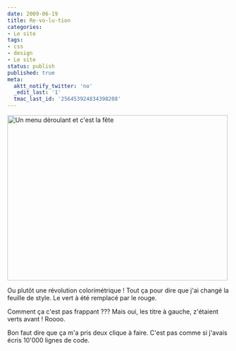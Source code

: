 ```yaml
---
date: 2009-06-19
title: Re-vo-lu-tion
categories:
- Le site
tags:
- css
- design
- Le site
status: publish
published: true
meta:
  aktt_notify_twitter: 'no'
  _edit_last: '1'
  tmac_last_id: '256453924834398208'
---
```

<img class="alignnone size-medium wp-image-1278" title="Un menu déroulant et c'est la fête" src="https://dlgjp9x71cipk.cloudfront.net/2009/06/tarski-500x375.jpg" alt="Un menu déroulant et c'est la fête" width="500" height="375" />

Ou plutôt une révolution colorimétrique !
Tout ça pour dire que j'ai changé la feuille de style. Le vert à été remplacé par le rouge.

Comment ça c'est pas frappant ??? Mais oui, les titre à gauche, z'étaient verts avant ! Roooo.

Bon faut dire que ça m'a pris deux clique à faire. C'est pas comme si j'avais écris 10'000 lignes de code.
